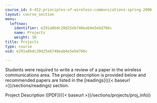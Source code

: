 ```yaml
---
course_id: 6-452-principles-of-wireless-communications-spring-2006
layout: course_section
menu:
  leftnav:
    identifier: e291a8bdc20d25eb748eab4e5ebd766c
    name: Projects
    weight: 30
title: Projects
type: course
uid: e291a8bdc20d25eb748eab4e5ebd766c

---
```


Students were required to write a review of a paper in the wireless communications area. The project description is provided below and recommended papers are listed in the [readings]({{< baseurl >}}/sections/readings) section.

Project Description ([PDF]({{< baseurl >}}/sections/projects/proj_info))
